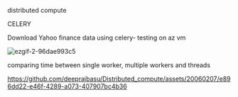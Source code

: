 distributed compute


CELERY

Download Yahoo finance data using celery- 
testing on az vm 

![ezgif-2-96dae993c5](https://github.com/deeprajbasu/Distributed_compute/assets/20060207/45707440-8b55-4903-b784-40e063e7cf5c)

comparing time between single worker, multiple workers and threads




https://github.com/deeprajbasu/Distributed_compute/assets/20060207/e896dd22-e46f-4289-a073-407907bc4b36


